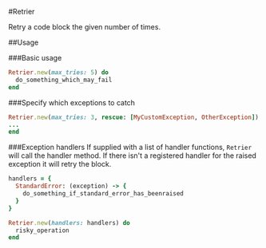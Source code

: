 #Retrier

Retry a code block the given number of times.

##Usage

###Basic usage
```ruby
Retrier.new(max_tries: 5) do
  do_something_which_may_fail
end
```

###Specify which exceptions to catch
```ruby
Retrier.new(max_tries: 3, rescue: [MyCustomException, OtherException]) do
...
end
```

###Exception handlers
If supplied with a list of handler functions, `Retrier` will call the handler method. If there isn't a registered handler for the raised exception it will retry the block.
```ruby
handlers = {
  StandardError: (exception) -> {
    do_something_if_standard_error_has_beenraised
  }
}

Retrier.new(handlers: handlers) do
  risky_operation
end
```
